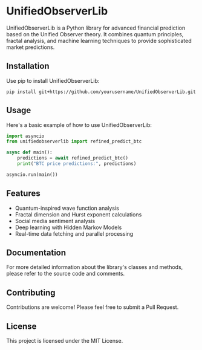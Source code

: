 # UnifiedObserverLib

UnifiedObserverLib is a Python library for advanced financial prediction based on the Unified Observer theory. It combines quantum principles, fractal analysis, and machine learning techniques to provide sophisticated market predictions.

## Installation

Use pip to install UnifiedObserverLib:

```
pip install git+https://github.com/yourusername/UnifiedObserverLib.git
```

## Usage

Here's a basic example of how to use UnifiedObserverLib:

```python
import asyncio
from unifiedobserverlib import refined_predict_btc

async def main():
    predictions = await refined_predict_btc()
    print("BTC price predictions:", predictions)

asyncio.run(main())
```

## Features

- Quantum-inspired wave function analysis
- Fractal dimension and Hurst exponent calculations
- Social media sentiment analysis
- Deep learning with Hidden Markov Models
- Real-time data fetching and parallel processing

## Documentation

For more detailed information about the library's classes and methods, please refer to the source code and comments.

## Contributing

Contributions are welcome! Please feel free to submit a Pull Request.

## License

This project is licensed under the MIT License.
